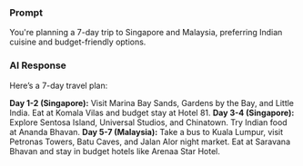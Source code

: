 ### Prompt
You're planning a 7-day trip to Singapore and Malaysia, preferring Indian cuisine and budget-friendly options.

### AI Response
Here’s a 7-day travel plan:

**Day 1-2 (Singapore):** Visit Marina Bay Sands, Gardens by the Bay, and Little India. Eat at Komala Vilas and budget stay at Hotel 81.
**Day 3-4 (Singapore):** Explore Sentosa Island, Universal Studios, and Chinatown. Try Indian food at Ananda Bhavan.
**Day 5-7 (Malaysia):** Take a bus to Kuala Lumpur, visit Petronas Towers, Batu Caves, and Jalan Alor night market. Eat at Saravana Bhavan and stay in budget hotels like Arenaa Star Hotel.
